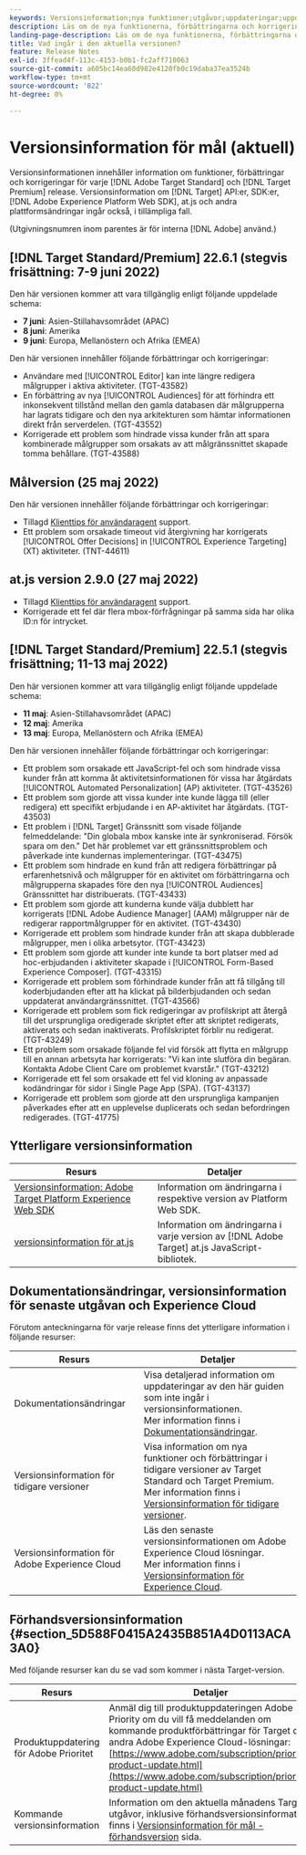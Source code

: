 ```yaml
---
keywords: Versionsinformation;nya funktioner;utgåvor;uppdateringar;uppdatering;release;förbättring;förbättringar;korrigeringar;felkorrigeringar;uppdateringar
description: Läs om de nya funktionerna, förbättringarna och korrigeringarna i den aktuella versionen av [!DNL Adobe Target], inklusive SDK, API:er och JavaScript-bibliotek.
landing-page-description: Läs om de nya funktionerna, förbättringarna och korrigeringarna i den aktuella versionen av [!DNL Adobe Target].
title: Vad ingår i den aktuella versionen?
feature: Release Notes
exl-id: 3ffead4f-113c-4153-b0b1-fc2aff710063
source-git-commit: a605bc14ea60d982e4120fb0c19daba37ea3524b
workflow-type: tm+mt
source-wordcount: '822'
ht-degree: 0%

---
```


# Versionsinformation för mål (aktuell)

Versionsinformationen innehåller information om funktioner, förbättringar och korrigeringar för varje [!DNL Adobe Target Standard] och [!DNL Target Premium] release. Versionsinformation om [!DNL Target] API:er, SDK:er, [!DNL Adobe Experience Platform Web SDK], at.js och andra plattformsändringar ingår också, i tillämpliga fall.

(Utgivningsnumren inom parentes är för interna [!DNL Adobe] använd.)

## [!DNL Target Standard/Premium] 22.6.1 (stegvis frisättning: 7-9 juni 2022)

Den här versionen kommer att vara tillgänglig enligt följande uppdelade schema:

* **7 juni**: Asien-Stillahavsområdet (APAC)
* **8 juni**: Amerika
* **9 juni**: Europa, Mellanöstern och Afrika (EMEA)

Den här versionen innehåller följande förbättringar och korrigeringar:

* Användare med [!UICONTROL Editor] kan inte längre redigera målgrupper i aktiva aktiviteter. (TGT-43582)
* En förbättring av nya [!UICONTROL Audiences] för att förhindra ett inkonsekvent tillstånd mellan den gamla databasen där målgrupperna har lagrats tidigare och den nya arkitekturen som hämtar informationen direkt från serverdelen. (TGT-43552)
* Korrigerade ett problem som hindrade vissa kunder från att spara kombinerade målgrupper som orsakats av att målgränssnittet skapade tomma behållare. (TGT-43588)

## Målversion (25 maj 2022)

Den här versionen innehåller följande förbättringar och korrigeringar:

* Tillagd [Klienttips för användaragent](/help/main/c-implementing-target/c-implementing-target-for-client-side-web/user-agent-and-client-hints.md) support.
* Ett problem som orsakade timeout vid återgivning har korrigerats [!UICONTROL Offer Decisions] in [!UICONTROL Experience Targeting] (XT) aktiviteter. (TNT-44611)

## at.js version 2.9.0 (27 maj 2022)

* Tillagd [Klienttips för användaragent](/help/main/c-implementing-target/c-implementing-target-for-client-side-web/user-agent-and-client-hints.md) support.
* Korrigerade ett fel där flera mbox-förfrågningar på samma sida har olika ID:n för intrycket.

## [!DNL Target Standard/Premium] 22.5.1 (stegvis frisättning; 11-13 maj 2022)

Den här versionen kommer att vara tillgänglig enligt följande uppdelade schema:

* **11 maj**: Asien-Stillahavsområdet (APAC)
* **12 maj**: Amerika
* **13 maj**: Europa, Mellanöstern och Afrika (EMEA)

Den här versionen innehåller följande förbättringar och korrigeringar:

* Ett problem som orsakade ett JavaScript-fel och som hindrade vissa kunder från att komma åt aktivitetsinformationen för vissa har åtgärdats [!UICONTROL Automated Personalization] (AP) aktiviteter. (TGT-43526)
* Ett problem som gjorde att vissa kunder inte kunde lägga till (eller redigera) ett specifikt erbjudande i en AP-aktivitet har åtgärdats. (TGT-43503)
* Ett problem i [!DNL Target] Gränssnitt som visade följande felmeddelande: &quot;Din globala mbox kanske inte är synkroniserad. Försök spara om den.&quot; Det här problemet var ett gränssnittsproblem och påverkade inte kundernas implementeringar. (TGT-43475)
* Ett problem som hindrade en kund från att redigera förbättringar på erfarenhetsnivå och målgrupper för en aktivitet om förbättringarna och målgrupperna skapades före den nya [!UICONTROL Audiences] Gränssnittet har distribuerats. (TGT-43433)
* Ett problem som gjorde att kunderna kunde välja dubblett har korrigerats [!DNL Adobe Audience Manager] (AAM) målgrupper när de redigerar rapportmålgrupper för en aktivitet. (TGT-43430)
* Korrigerade ett problem som hindrade kunder från att skapa dubblerade målgrupper, men i olika arbetsytor. (TGT-43423)
* Ett problem som gjorde att kunder inte kunde ta bort platser med ad hoc-erbjudanden i aktiviteter skapade i [!UICONTROL Form-Based Experience Composer]. (TGT-43315)
* Korrigerade ett problem som förhindrade kunder från att få tillgång till koderbjudanden efter att ha klickat på bilderbjudanden och sedan uppdaterat användargränssnittet. (TGT-43566)
* Korrigerade ett problem som fick redigeringar av profilskript att återgå till det ursprungliga oredigerade skriptet efter att skriptet redigerats, aktiverats och sedan inaktiverats. Profilskriptet förblir nu redigerat. (TGT-43249)
* Ett problem som orsakade följande fel vid försök att flytta en målgrupp till en annan arbetsyta har korrigerats: &quot;Vi kan inte slutföra din begäran. Kontakta Adobe Client Care om problemet kvarstår.&quot; (TGT-43212)
* Korrigerade ett fel som orsakade ett fel vid kloning av anpassade kodändringar för sidor i Single Page App (SPA). (TGT-43137)
* Korrigerade ett problem som gjorde att den ursprungliga kampanjen påverkades efter att en upplevelse duplicerats och sedan befordringen redigerades. (TGT-41775)

## Ytterligare versionsinformation

| Resurs | Detaljer |
|--- |--- |
| [Versionsinformation: Adobe Target Platform Experience Web SDK](https://experienceleague.adobe.com/docs/experience-platform/edge/release-notes.html?lang=en) | Information om ändringarna i respektive version av Platform Web SDK. |
| [versionsinformation för at.js](/help/main/c-implementing-target/c-implementing-target-for-client-side-web/target-atjs-versions.md) | Information om ändringarna i varje version av [!DNL Adobe Target] at.js JavaScript-bibliotek. |

## Dokumentationsändringar, versionsinformation för senaste utgåvan och Experience Cloud

Förutom anteckningarna för varje release finns det ytterligare information i följande resurser:

| Resurs | Detaljer |
|--- |--- |
| Dokumentationsändringar | Visa detaljerad information om uppdateringar av den här guiden som inte ingår i versionsinformationen.<br>Mer information finns i [Dokumentationsändringar](/help/main/r-release-notes/doc-change.md#reference_366123CF00994BACBBF9BBDF2C4D840C). |
| Versionsinformation för tidigare versioner | Visa information om nya funktioner och förbättringar i tidigare versioner av Target Standard och Target Premium.<br>Mer information finns i [Versionsinformation för tidigare versioner](/help/main/r-release-notes/release-notes-for-previous-releases.md). |
| Versionsinformation för Adobe Experience Cloud | Läs den senaste versionsinformationen om Adobe Experience Cloud lösningar.<br>Mer information finns i [Versionsinformation för Experience Cloud](https://experienceleague.adobe.com/docs/release-notes/experience-cloud/current.html). |

## Förhandsversionsinformation {#section_5D588F0415A2435B851A4D0113ACA3A0}

Med följande resurser kan du se vad som kommer i nästa Target-version.

| Resurs | Detaljer |
|--- |--- |
| Produktuppdatering för Adobe Prioritet | Anmäl dig till produktuppdateringen Adobe Priority om du vill få meddelanden om kommande produktförbättringar för Target och andra Adobe Experience Cloud-lösningar:<br>[https://www.adobe.com/subscription/priority-product-update.html](https://www.adobe.com/subscription/priority-product-update.html) |
| Kommande versionsinformation | Information om den aktuella månadens Target-utgåvor, inklusive förhandsversionsinformation, finns i [Versionsinformation för mål - förhandsversion](/help/main/r-release-notes/target-release-notes.md) sida. |
